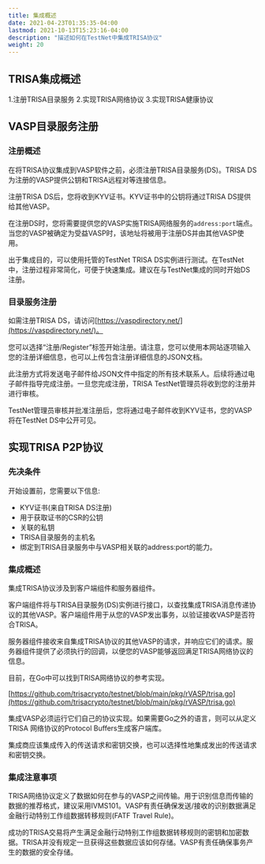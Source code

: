 ```yaml
---
title: 集成概述
date: 2021-04-23T01:35:35-04:00
lastmod: 2021-10-13T15:23:16-04:00
description: "描述如何在TestNet中集成TRISA协议"
weight: 20
---
```


## TRISA集成概述

1.注册TRISA目录服务
2.实现TRISA网络协议
3.实现TRISA健康协议

## VASP目录服务注册

### 注册概述

在将TRISA协议集成到VASP软件之前，必须注册TRISA目录服务(DS)。TRISA DS为注册的VASP提供公钥和TRISA远程对等连接信息。

注册TRISA DS后，您将收到KYV证书。KYV证书中的公钥将通过TRISA DS提供给其他VASP。

在注册DS时，您将需要提供您的VASP实施TRISA网络服务的`address:port`端点。当您的VASP被确定为受益VASP时，该地址将被用于注册DS并由其他VASP使用。

出于集成目的，可以使用托管的TestNet TRISA DS实例进行测试。在TestNet中，注册过程非常简化，可便于快速集成。建议在与TestNet集成的同时开始DS注册。


### 目录服务注册

如需注册TRISA DS，请访问[https://vaspdirectory.net/](https://vaspdirectory.net/)。

您可以选择“注册/Register”标签开始注册。请注意，您可以使用本网站逐项输入您的注册详细信息，也可以上传包含注册详细信息的JSON文档。

此注册方式将发送电子邮件给JSON文件中指定的所有技术联系人。后续将通过电子邮件指导完成注册。一旦您完成注册，TRISA TestNet管理员将收到您的注册并进行审核。

TestNet管理员审核并批准注册后，您将通过电子邮件收到KYV证书，您的VASP将在TestNet DS中公开可见。


## 实现TRISA P2P协议


### 先决条件

开始设置前，您需要以下信息:



*   KYV证书(来自TRISA DS注册)
*   用于获取证书的CSR的公钥
*   关联的私钥
*   TRISA目录服务的主机名
*   绑定到TRISA目录服务中与VASP相关联的address:port的能力。


### 集成概述

集成TRISA协议涉及到客户端组件和服务器组件。

客户端组件将与TRISA目录服务(DS)实例进行接口，以查找集成TRISA消息传递协议的其他VASP。客户端组件用于从您的VASP发出事务，以验证接收VASP是否符合TRISA。

服务器组件接收来自集成TRISA协议的其他VASP的请求，并响应它们的请求。服务器组件提供了必须执行的回调，以便您的VASP能够返回满足TRISA网络协议的信息。

目前，在Go中可以找到TRISA网络协议的参考实现。

[https://github.com/trisacrypto/testnet/blob/main/pkg/rVASP/trisa.go](https://github.com/trisacrypto/testnet/blob/main/pkg/rVASP/trisa.go)

集成VASP必须运行它们自己的协议实现。如果需要Go之外的语言，则可以从定义TRISA 网络协议的Protocol Buffers生成客户端库。

集成商应该集成传入的传送请求和密钥交换，也可以选择性地集成发出的传送请求和密钥交换。

### 集成注意事项

TRISA网络协议定义了数据如何在参与的VASP之间传输。用于识别信息而传输的数据的推荐格式，建议采用IVMS101。VASP有责任确保发送/接收的识别数据满足金融行动特别工作组数据转移规则(FATF Travel Rule)。

成功的TRISA交易将产生满足金融行动特别工作组数据转移规则的密钥和加密数据。TRISA并没有规定一旦获得这些数据应该如何存储。VASP有责任确保事务产生的数据的安全存储。

